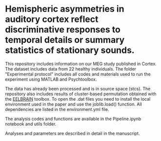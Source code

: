 # Hemispheric asymmetries in auditory cortex reflect discriminative responses to temporal details or summary statistics of stationary sounds.

This repository includes information on our MEG study published in Cortex.
The dataset includes data from 22 healthy individuals. The folder "Experimental protocol" includes all codes and materials used to run the experiment using MATLAB and Psychtoolbox.

The data has already been processed and is in source space (stcs). The repository also includes results of cluster-based permutation obtained with the [EELBRAIN](https://eelbrain.readthedocs.io/en/stable/) toolbox. 
To open the .dat files you need to install the local environment used in the paper and use the joblib.load() function. 
All dependencies are listed in the environment.yml file.

The analysis codes and functions are available in the Pipeline.ipynb notebook and utils folder.


Analyses and parameters are described in detail in the manuscript.
